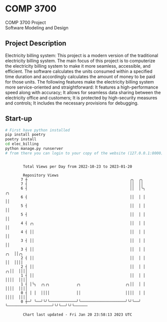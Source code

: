 # COMP 3700
COMP 3700 Project  
Software Modeling and Design
## Project Description
Electricity billing system: This project is a modern version of the traditional electricity billing system. The main focus of this project is to computerize the electricity billing system to make it more seamless, accessible, and efficient. The software calculates the units consumed within a specified time duration and accordingly calculates the amount of money to be paid for those units. The following features make the electricity billing system more service-oriented and straightforward: It features a high-performance speed along with accuracy; It allows for seamless data sharing between the electricity office and customers; It is protected by high-security measures and controls; It includes the necessary provisions for debugging.

## Start-up
```bash
# First have python installed
pip install poetry
poetry install
cd elec_billing
python manage.py runserver
# from there you can login to your copy of the website (127.0.0.1:8000), default creds are admin/admin
```

```

        Total Views per Day from 2022-10-23 to 2023-01-20

        Repository Views
       7 ┼                                              ╭╮  ╭╮
       7 ┤                                              ││  ││
       6 ┤                                              ││  │╰╮                          ╭╮
       6 ┤                                              ││  │ │                          ││
       5 ┤                                              ││  │ │                          ││
       5 ┤                                              ││  │ │                          ││
       4 ┤ ╭╮                                           ││  │ │                          ││
       4 ┤ ││                                           ││  │ │                          ││
       3 ┤ ││                                           ││  │ │                          ││
       3 ┤ ││                                           ││  │ │                      ╭╮  ││╭╮
       2 ┤ ││                                           ││  │ │                      ││  ││││
       2 ┤ ││                                           ││  │ │                    ╭╮││  ││││
       1 ┤ ││                                           ││  │ │                    ││││  ││││
       1 ┤ │╰╮  ╭╮╭╮            ╭╮                    ╭╮││  │ │                    ││││  ││││
       0 ┤ │ │  ││││            ││                    ││││  │ │                    ││││  ││││
       0 ┼─╯ ╰──╯╰╯╰────────────╯╰────────────────────╯╰╯╰──╯ ╰────────────────────╯╰╯╰──╯╰╯╰──────

        Chart last updated - Fri Jan 20 23:58:13 2023 UTC
        
```
